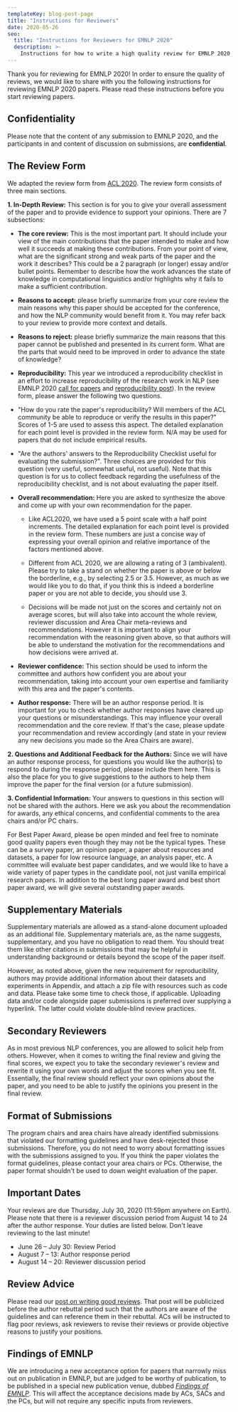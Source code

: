 ```yaml
---
templateKey: blog-post-page
title: "Instructions for Reviewers"
date: 2020-05-26
seo:
  title: "Instructions for Reviewers for EMNLP 2020"
  description: >- 
    Instructions for how to write a high quality review for EMNLP 2020
---
```


Thank you for reviewing for EMNLP 2020! In order to ensure the quality
of reviews, we would like to share with you the following instructions
for reviewing EMNLP 2020 papers. Please read these instructions before
you start reviewing papers.

## Confidentiality

Please note that the content of any submission to EMNLP 2020, and the
participants in and content of discussion on submissions, are
**confidential**.

## The Review Form

We adapted the review form from [ACL
2020](https://acl2020.org/reviewers/). The review form consists of three
main sections.

**1. In-Depth Review:** This section is for you to give your overall
assessment of the paper and to provide evidence to support your
opinions. There are 7 subsections:

-   **The core review:** This is the most important part. It should
    include your view of the main contributions that the paper intended
    to make and how well it succeeds at making these contributions. From
    your point of view, what are the significant strong and weak parts
    of the paper and the work it describes? This could be a 2 paragraph
    (or longer) essay and/or bullet points. Remember to describe how the
    work advances the state of knowledge in computational linguistics
    and/or highlights why it fails to make a sufficient contribution.

-   **Reasons to accept:** please briefly summarize from your core
    review the main reasons why this paper should be accepted for the
    conference, and how the NLP community would benefit from it. You may
    refer back to your review to provide more context and details.

-   **Reasons to reject:** please briefly summarize the main reasons
    that this paper cannot be published and presented in its current
    form. What are the parts that would need to be improved in order to
    advance the state of knowledge?

-   **Reproducibility:** This year we introduced a reproducibility
    checklist in an effort to increase reproducibility of the research
    work in NLP (see EMNLP 2020 [call for
    papers](/call-for-papers) and [reproducibility
    post](/blog/2020-05-20-reproducibility/)). In
    the review form, please answer the following two questions.

-   "How do you rate the paper's reproducibility? Will members of the
    ACL community be able to reproduce or verify the results in this
    paper?" Scores of 1-5 are used to assess this aspect. The detailed
    explanation for each point level is provided in the review form. N/A
    may be used for papers that do not include empirical results.

-   "Are the authors' answers to the Reproducibility Checklist useful
    for evaluating the submission?". Three choices are provided for this
    question (very useful, somewhat useful, not useful). Note that this
    question is for us to collect feedback regarding the usefulness of
    the reproducibility checklist, and is not about evaluating the paper
    itself.

-   **Overall recommendation:** Here you are asked to synthesize the
    above and come up with your own recommendation for the paper.

    -   Like ACL2020, we have used a 5 point scale with a half point
        increments. The detailed explanation for each point level is
        provided in the review form. These numbers are just a concise
        way of expressing your overall opinion and relative importance
        of the factors mentioned above.

    -   Different from ACL 2020, we are allowing a rating of 3
        (ambivalent). Please try to take a stand on whether the paper is
        above or below the borderline, e.g., by selecting 2.5 or 3.5.
        However, as much as we would like you to do that, if you think
        this is indeed a borderline paper or you are not able to decide,
        you should use 3.

    -   Decisions will be made not just on the scores and certainly not
        on average scores, but will also take into account the whole
        review, reviewer discussion and Area Chair meta-reviews and
        recommendations. However it is important to align your
        recommendation with the reasoning given above, so that authors
        will be able to understand the motivation for the
        recommendations and how decisions were arrived at.

-   **Reviewer confidence:** This section should be used to inform the
    committee and authors how confident you are about your
    recommendation, taking into account your own expertise and
    familiarity with this area and the paper's contents.

-   **Author response:** There will be an author response period. It is
    important for you to check whether author responses have cleared up
    your questions or misunderstandings. This may influence your overall
    recommendation and the core review. If that's the case, please
    update your recommendation and review accordingly (and state in your
    review any new decisions you made so the Area Chairs are aware).

**2. Questions and Additional Feedback for the Authors:** Since we will
have an author response process, for questions you would like the
author(s) to respond to during the response period, please include them
here. This is also the place for you to give suggestions to the authors
to help them improve the paper for the final version (or a future
submission).

**3. Confidential Information:** Your answers to questions in this
section will not be shared with the authors. Here we ask you about the
recommendation for awards, any ethical concerns, and confidential comments 
to the area chairs and/or PC chairs.

For Best Paper Award, please be open minded and feel free to nominate
good quality papers even though they may not be the typical types. These
can be a survey paper, an opinion paper, a paper about resources and
datasets, a paper for low resource language, an analysis paper, etc. A
committee will evaluate best paper candidates, and we would like to have
a wide variety of paper types in the candidate pool, not just vanilla
empirical research papers. In addition to the best long paper award and
best short paper award, we will give several outstanding paper awards.

## Supplementary Materials

Supplementary materials are allowed as a stand-alone document uploaded
as an additional file. Supplementary materials are, as the name
suggests, supplementary, and you have no obligation to read them. You
should treat them like other citations in submissions that may be
helpful in understanding background or details beyond the scope of the
paper itself.

However, as noted above, given the new requirement for reproducibility,
authors may provide additional information about their datasets and
experiments in Appendix, and attach a zip file with resources such as
code and data. Please take some time to check those, if applicable.
Uploading data and/or code alongside paper submissions is preferred over
supplying a hyperlink. The latter could violate double-blind review
practices.

## Secondary Reviewers

As in most previous NLP conferences, you are allowed to solicit help
from others. However, when it comes to writing the final review and
giving the final scores, we expect you to take the secondary reviewer's
review and rewrite it using your own words and adjust the scores when
you see fit. Essentially, the final review should reflect your own
opinions about the paper, and you need to be able to justify the
opinions you present in the final review.

## Format of Submissions

The program chairs and area chairs have already identified submissions
that violated our formatting guidelines and have desk-rejected those
submissions. Therefore, you do not need to worry about formatting issues
with the submissions assigned to you. If you think the paper violates
the format guidelines, please contact your area chairs or PCs.
Otherwise, the paper format shouldn\'t be used to down weight evaluation
of the paper.

## Important Dates

Your reviews are due Thursday, July 30, 2020 (11:59pm anywhere on
Earth). Please note that there is a reviewer discussion period from
August 14 to 24 after the author response.
Your duties are listed below. Don't leave reviewing to the last minute!

-   June 26 – July 30: Review Period
-   August 7 – 13: Author response period
-   August 14 – 20: Reviewer discussion period

## Review Advice

Please read our [post on writing good reviews](/blog/2020-05-17-write-good-reviews/).
That post will be publicized before the author rebuttal period such that
the authors are aware of the guidelines and can reference them in their
rebuttal. ACs will be instructed to flag poor reviews, ask reviewers to
revise their reviews or provide objective reasons to justify your
positions.

## Findings of EMNLP

We are introducing a new acceptance option for papers that narrowly miss
out on publication in EMNLP, but are judged to be worthy of publication,
to be published in a special new publication venue, dubbed [_Findings of
EMNLP_](/blog/2020-04-19-findings-of-emnlp/). This
will affect the acceptance decisions made by ACs, SACs and the PCs, but
will not require any specific inputs from reviewers.
